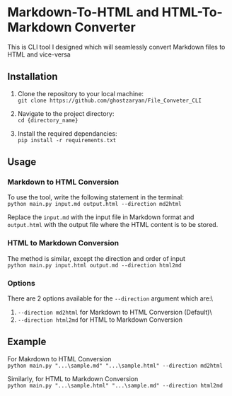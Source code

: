# Markdown-To-HTML and HTML-To-Markdown Converter
This is CLI tool I designed which will seamlessly convert Markdown files to HTML and vice-versa

## Installation
1) Clone the repository to your local machine:\
`git clone https://github.com/ghostzaryan/File_Conveter_CLI`

2) Navigate to the project directory:\
`cd {directory_name}`

3) Install the required dependancies:\
`pip install -r requirements.txt`


## Usage
### Markdown to HTML Conversion
To use the tool, write the following statement in the terminal:\
`python main.py input.md output.html --direction md2html`


Replace the `input.md` with the input file in Markdown format and `output.html` with the output file where the HTML content is to be stored.

### HTML to Markdown Conversion
The method is similar, except the direction and order of input\
`python main.py input.html output.md --direction html2md`


### Options
There are 2 options available for the `--direction` argument which are:\
1) `--direction md2html` for Markdown to HTML Conversion (Default)\
2) `--direction html2md` for HTML to Markdown Conversion


## Example
For Makrdown to HTML Conversion\
`python main.py "...\sample.md" "...\sample.html" --direction md2html`

Similarly, for HTML to Markdown Conversion\
`python main.py "...\sample.html" "...\sample.md" --direction html2md`
